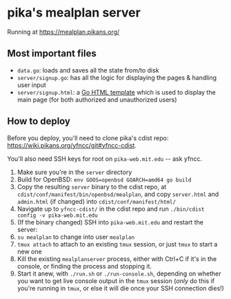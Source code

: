 # pika's mealplan server

Running at <https://mealplan.pikans.org/>

## Most important files

* `data.go`: loads and saves all the state from/to disk
* `server/signup.go`: has all the logic for displaying the pages & handling user input
* `server/signup.html`: a [Go HTML template](https://golang.org/pkg/text/template/) which is used to display the main page (for both authorized and unauthorized users)

## How to deploy

Before you deploy, you'll need to clone pika's cdist repo: <https://wiki.pikans.org/yfncc/git#yfncc-cdist>.

You'll also need SSH keys for root on `pika-web.mit.edu` -- ask yfncc.

1. Make sure you're in the `server` directory
2. Build for OpenBSD: `env GOOS=openbsd GOARCH=amd64 go build`
3. Copy the resulting `server` binary to the cdist repo, at `cdist/conf/manifest/bin/openbsd/mealplan`, and copy `server.html` and `admin.html` (if changed) into `cdist/conf/manifest/html/`
4. Navigate up to `yfncc-cdist/` in the cdist repo and run `./bin/cdist config -v pika-web.mit.edu`
5. (If the binary changed) SSH into `pika-web.mit.edu` and restart the server:
  1. `su mealplan` to change into user `mealplan`
  2. `tmux attach` to attach to an existing `tmux` session, or just `tmux` to start a new one
  3. Kill the existing `mealplanserver` process, either with Ctrl+C if it's in the console, or finding the process and stopping it.
  4. Start it anew, with `./run.sh` or `./run-console.sh`, depending on whether you want to get live console output in the `tmux` session (*only* do this if you're running in `tmux`, or else it will die once your SSH connection dies!)
